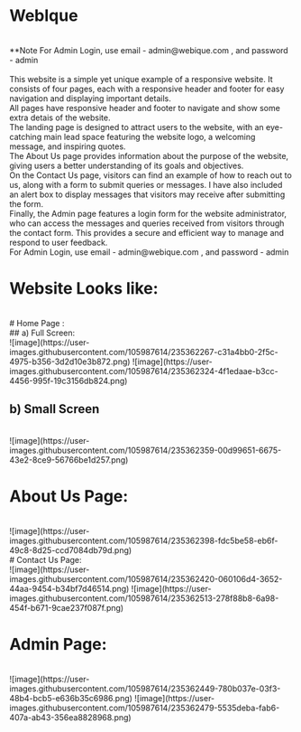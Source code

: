 # WebIque
<br/>
**Note For Admin Login, use email - admin@webique.com , and password - admin
<br/>
<br/>
This website is a simple yet unique example of a responsive website. It consists of four pages, each with a responsive header and footer for easy navigation and displaying important details.
<br/> 
All pages have responsive header and footer to navigate and show some extra detais of the website.
<br/>
The landing page is designed to attract users to the website, with an eye-catching main lead space featuring the website logo, a welcoming message, and inspiring quotes.
<br/>
The About Us page provides information about the purpose of the website, giving users a better understanding of its goals and objectives.
<br/>
On the Contact Us page, visitors can find an example of how to reach out to us, along with a form to submit queries or messages. I have also included an alert box to display messages that visitors may receive after submitting the form.
<br/>
Finally, the Admin page features a login form for the website administrator, who can access the messages and queries received from visitors through the contact form. This provides a secure and efficient way to manage and respond to user feedback.
<br/>
For Admin Login, use email - admin@webique.com , and password - admin

# Website Looks like:
<br/>
# Home Page : <br/>
## a) Full Screen:
<br/>
![image](https://user-images.githubusercontent.com/105987614/235362267-c31a4bb0-2f5c-4975-b356-3d2d10e3b872.png)
![image](https://user-images.githubusercontent.com/105987614/235362324-4f1edaae-b3cc-4456-995f-19c3156db824.png)
<br/>


## b) Small Screen
<br/>
![image](https://user-images.githubusercontent.com/105987614/235362359-00d99651-6675-43e2-8ce9-56766be1d257.png)
<br/>

# About Us Page:
<br/>
![image](https://user-images.githubusercontent.com/105987614/235362398-fdc5be58-eb6f-49c8-8d25-ccd7084db79d.png)
<br/>
# Contact Us Page:
<br/>
![image](https://user-images.githubusercontent.com/105987614/235362420-060106d4-3652-44aa-9454-b34bf7d46514.png)
![image](https://user-images.githubusercontent.com/105987614/235362513-278f88b8-6a98-454f-b671-9cae237f087f.png)
<br/>

# Admin Page:
<br/>
![image](https://user-images.githubusercontent.com/105987614/235362449-780b037e-03f3-48b4-bcb5-e636b35c6986.png)
![image](https://user-images.githubusercontent.com/105987614/235362479-5535deba-fab6-407a-ab43-356ea8828968.png)
<br/>
